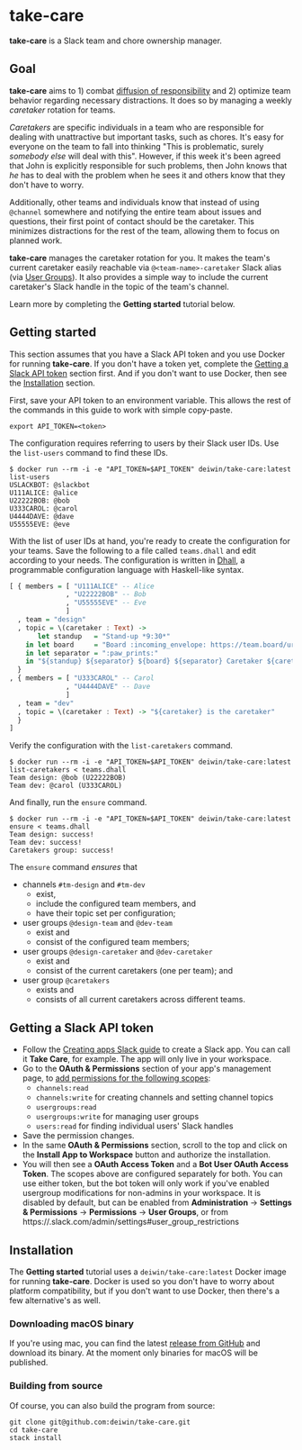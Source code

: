 # take-care

**take-care** is a Slack team and chore ownership manager.

## Goal

**take-care** aims to 1) combat [diffusion of responsibility][1] and 2)
optimize team behavior regarding necessary distractions. It does so by managing
a weekly _caretaker_ rotation for teams.

_Caretakers_ are specific individuals in a team who are responsible for dealing
with unattractive but important tasks, such as chores. It's easy for everyone
on the team to fall into thinking "This is problematic, surely _somebody else_
will deal with this". However, if this week it's been agreed that John is
explicitly responsible for such problems, then John knows that _he_ has to deal
with the problem when he sees it and others know that they don't have to worry.

Additionally, other teams and individuals know that instead of using `@channel`
somewhere and notifying the entire team about issues and questions, their first
point of contact should be the caretaker. This minimizes distractions for the
rest of the team, allowing them to focus on planned work.

**take-care** manages the caretaker rotation for you. It makes the team's
current caretaker easily reachable via `@<team-name>-caretaker` Slack alias
(via [User Groups][2]). It also provides a simple way to include the current
caretaker's Slack handle in the topic of the team's channel.

Learn more by completing the **Getting started** tutorial below.

## Getting started

This section assumes that you have a Slack API token and you use Docker for
running **take-care**. If you don't have a token yet, complete the [Getting
a Slack API token](#getting-a-slack-api-token) section first. And if you don't
want to use Docker, then see the [Installation](#installation) section.

First, save your API token to an environment variable. This allows the rest of
the commands in this guide to work with simple copy-paste.

```
export API_TOKEN=<token>
```

The configuration requires referring to users by their Slack user IDs. Use the
`list-users` command to find these IDs.

```
$ docker run --rm -i -e "API_TOKEN=$API_TOKEN" deiwin/take-care:latest list-users
USLACKBOT: @slackbot
U111ALICE: @alice
U22222BOB: @bob
U333CAROL: @carol
U4444DAVE: @dave
U55555EVE: @eve
```

With the list of user IDs at hand, you're ready to create the configuration for
your teams. Save the following to a file called `teams.dhall` and edit
according to your needs. The configuration is written in [Dhall][3],
a programmable configuration language with Haskell-like syntax.

```haskell
[ { members = [ "U111ALICE" -- Alice
              , "U22222BOB" -- Bob
              , "U55555EVE" -- Eve
              ]
  , team = "design"
  , topic = \(caretaker : Text) ->
       let standup   = "Stand-up *9:30*"
    in let board     = "Board :incoming_envelope: https://team.board/url"
    in let separator = ":paw_prints:"
    in "${standup} ${separator} ${board} ${separator} Caretaker ${caretaker}"
  }
, { members = [ "U333CAROL" -- Carol
              , "U4444DAVE" -- Dave
              ]
  , team = "dev"
  , topic = \(caretaker : Text) -> "${caretaker} is the caretaker"
  }
]
```

Verify the configuration with the `list-caretakers` command.

```
$ docker run --rm -i -e "API_TOKEN=$API_TOKEN" deiwin/take-care:latest list-caretakers < teams.dhall
Team design: @bob (U22222BOB)
Team dev: @carol (U333CAROL)
```

And finally, run the `ensure` command.

```
$ docker run --rm -i -e "API_TOKEN=$API_TOKEN" deiwin/take-care:latest ensure < teams.dhall
Team design: success!
Team dev: success!
Caretakers group: success!
```

The `ensure` command _ensures_ that

- channels `#tm-design` and `#tm-dev`
  - exist,
  - include the configured team members, and
  - have their topic set per configuration;
- user groups `@design-team` and `@dev-team`
  - exist and
  - consist of the configured team members;
- user groups `@design-caretaker` and `@dev-caretaker`
  - exist and
  - consist of the current caretakers (one per team); and
- user group `@caretakers`
  - exists and
  - consists of all current caretakers across different teams.

## Getting a Slack API token

- Follow the [Creating apps Slack guide][4] to create a Slack app. You can call
  it **Take Care**, for example. The app will only live in your workspace.
- Go to the **OAuth & Permissions** section of your app's management page, to
  [add permissions for the following scopes][5]:
  - `channels:read`
  - `channels:write` for creating channels and setting channel topics
  - `usergroups:read`
  - `usergroups:write` for managing user groups
  - `users:read` for finding individual users' Slack handles
- Save the permission changes.
- In the same **OAuth & Permissions** section, scroll to the top and click on
  the **Install App to Workspace** button and authorize the installation.
- You will then see a **OAuth Access Token** and a **Bot User OAuth Access
  Token**. The scopes above are configured separately for both. You can use
  either token, but the bot token will only work if you've enabled
  usergroup modifications for non-admins in your workspace. It is disabled
  by default, but can be enabled from **Administration** -> **Settings
  & Permissions** -> **Permissions** -> **User Groups**, or from
  https://<your-domain>.slack.com/admin/settings#user_group_restrictions

## Installation

The **Getting started** tutorial uses a `deiwin/take-care:latest` Docker image
for running **take-care**. Docker is used so you don't have to worry about
platform compatibility, but if you don't want to use Docker, then there's a few
alternative's as well.

### Downloading macOS binary

If you're using mac, you can find the latest [release from GitHub][6] and
download its binary. At the moment only binaries for macOS will be published.

### Building from source

Of course, you can also build the program from source:

```
git clone git@github.com:deiwin/take-care.git
cd take-care
stack install
```

[1]: https://en.wikipedia.org/wiki/Diffusion_of_responsibility
[2]: https://get.slack.help/hc/en-us/articles/212906697-User-Groups
[3]: https://github.com/dhall-lang/dhall-lang
[4]: https://api.slack.com/slack-apps#creating_apps
[5]: https://api.slack.com/slack-apps#oauth__amp__permissions
[6]: https://github.com/deiwin/take-care/releases
